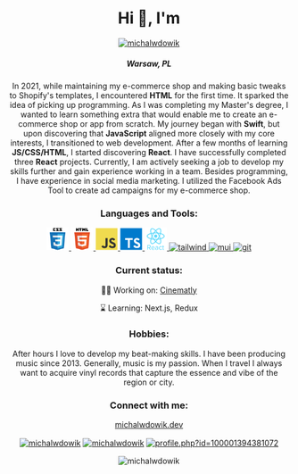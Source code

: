 <h1 align="center">Hi 👋, I'm </h1> 
<p align="center"> <a href="https://codewars.com/users/michalwdowik" target="blank"><img src="https://www.codewars.com/users/michalwdowik/badges/large" alt="michalwdowik" /></a> </p>
<h5 align="center"><i>Warsaw, PL</i></h5>

<p align="center"> 
In 2021, while maintaining my e-commerce shop and making basic tweaks to Shopify's templates, I encountered <b>HTML</b> for the first time. It sparked the idea of picking up programming. As I was completing my Master's degree, I wanted to learn something extra that would enable me to create an e-commerce shop or app from scratch. My journey began with <b>Swift</b>, but upon discovering that <b>JavaScript</b> aligned more closely with my core interests, I transitioned to web development. After a few months of learning <b>JS/CSS/HTML</b>, I started discovering <b>React</b>. I have successfully completed three <b>React</b> projects. Currently, I am actively seeking a job to develop my skills further and gain experience working in a team. Besides programming, I have experience in social media marketing. I utilized the Facebook Ads Tool to create ad campaigns for my e-commerce shop.
</p>

<h3 align="center">Languages and Tools:</h3>
<p align="center"> <a href="https://www.w3schools.com/css/" target="_blank" rel="noreferrer"> <img src="https://raw.githubusercontent.com/devicons/devicon/master/icons/css3/css3-original-wordmark.svg" alt="css3" width="40" height="40"/> </a>  <a href="https://www.w3.org/html/" target="_blank" rel="noreferrer"> <img src="https://raw.githubusercontent.com/devicons/devicon/master/icons/html5/html5-original-wordmark.svg" alt="html5" width="40" height="40"/> </a> <a href="https://developer.mozilla.org/en-US/docs/Web/JavaScript" target="_blank" rel="noreferrer"> <img src="https://raw.githubusercontent.com/devicons/devicon/master/icons/javascript/javascript-original.svg" alt="javascript" width="40" height="40"/> </a>
  <a href="https://www.typescriptlang.org/" target="_blank" rel="noreferrer"> <img src="https://raw.githubusercontent.com/devicons/devicon/master/icons/typescript/typescript-original.svg" alt="typescript" width="40" height="40"/> </a>
  <a href="https://reactjs.org/" target="_blank" rel="noreferrer"> <img src="https://raw.githubusercontent.com/devicons/devicon/master/icons/react/react-original-wordmark.svg" alt="react" width="40" height="40"/> </a> <a href="https://tailwindcss.com/" target="_blank" rel="noreferrer"> <img src="https://www.vectorlogo.zone/logos/tailwindcss/tailwindcss-icon.svg" alt="tailwind" width="40" height="40"/> </a> 
<a href="https://mui.com/" target="_blank" rel="noreferrer"> <img src="https://mui.com/static/logo.png" alt="mui" width="40" height="40"/> </a>
<a href="https://git-scm.com/" target="_blank" rel="noreferrer"> <img src="https://www.vectorlogo.zone/logos/git-scm/git-scm-icon.svg" alt="git" width="40" height="40"/></a>
</p>

<h3 align="center">Current status:</h3>
<p align="center">👨‍💻 Working on: <a href="https://github.com/michalwdowik/Cinematly">Cinematly</a></p>
<p align="center">⌛ Learning: Next.js, Redux</p>


<h3 align="center">Hobbies:</h3>
<p align="center">
After hours I love to develop my beat-making skills. I have been producing music since 2013. Generally, music is my passion. When I travel I always want to acquire vinyl records that capture the essence and vibe of the region or city.
</p>
<h3 align="center">Connect with me:</h3>
<a href="https://michalwdowik.dev" target="_blank" rel="noreferrer"><p align="center">michalwdowik.dev</p></a>
</p>
<p align="center">
<a href="https://twitter.com/michalwdowik" target="blank"><img align="center" src="https://raw.githubusercontent.com/rahuldkjain/github-profile-readme-generator/master/src/images/icons/Social/twitter.svg" alt="michalwdowik" height="30" width="40" /></a>
<a href="https://linkedin.com/in/michalwdowik" target="blank"><img align="center" src="https://raw.githubusercontent.com/rahuldkjain/github-profile-readme-generator/master/src/images/icons/Social/linked-in-alt.svg" alt="michalwdowik" height="30" width="40" /></a>
<a href="https://fb.com/profile.php?id=100001394381072" target="blank"><img align="center" src="https://raw.githubusercontent.com/rahuldkjain/github-profile-readme-generator/master/src/images/icons/Social/facebook.svg" alt="profile.php?id=100001394381072" height="30" width="40" /></a>
</p>

<p align="center"><img align="center" src="https://github-readme-stats-sigma-five.vercel.app/api/top-langs?username=michalwdowik&show_icons=true&theme=dark&title_color=ffffff&text_color=ffffff&hide_border=true&locale=en&layout=compact" alt="michalwdowik" /></p>
